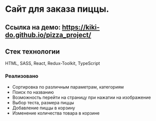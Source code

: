 # Сайт для заказа пиццы. 

## Ссылка на демо: https://kiki-do.github.io/pizza_project/

## Стек технологии
  HTML,
  SASS,
  React,
  Redux-Toolkit,
  TypeScript
  

### Реализовано 
 - Сортировка по различным параметрам, категориям
 - Поиск по названию
 - Возможность перейти на страницу при нажатии на изображение
 - Выбор теста, размера пиццы
 - Добавление пиццы в корзину
 - Изменение количества товара в корзине

